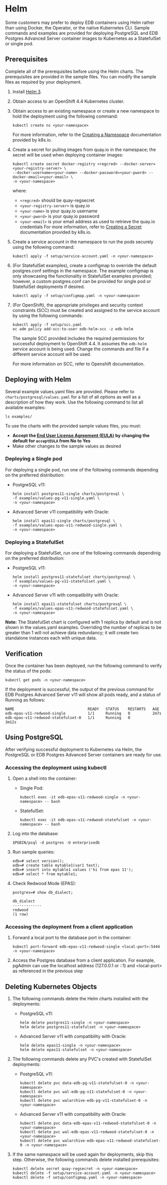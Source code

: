 # Helm
Some customers may prefer to deploy EDB containers using Helm rather than using Docker, the Operator, or the native Kubernetes CLI.  Sample commands and examples are provided for deploying PostgreSQL and EDB Postgres Advanced Server container images to Kubernetes as a StatefulSet or single pod.

## Prerequisites

Complete all of the prerequisites before using the Helm charts. The prerequisites are provided in the sample files. You can modify the sample files as required by your deployment. 
1. Install [Helm 3](https://helm.sh/docs/intro/install/).
2. Obtain access to an OpenShift 4.4 Kubernetes cluster.   
3. Obtain access to an existing namespace or create a new namespace to hold the deployment using the following command:
   ```
   kubectl create ns <your-namespace>
   ```
   For more information, refer to the [Creating a Namespace](https://kubernetes.io/docs/tasks/administer-cluster/namespaces/#creating-a-new-namespace) documentation provided by k8s.io.
4. Create a secret for pulling images from quay.io in the namespace; the secret will be used when deploying container images:
   ```
   kubectl create secret docker-registry <regcred> --docker-server=<your-registry-server> \
   --docker-username=<your-name> --docker-password=<your-pword> --docker-email=<your-email> \
   -n <your-namespace> 
   ```
   where:
   * `<regcred>` should be quay-regsecret
   * `<your-registry-server>` is quay.io
   * `<your-name>` is your quay.io username 
   * `<your-pword>` is your quay.io password  
   * `<your-email>` is your email address as used to retrieve the quay.io credentials
   For more information, refer to [Creating a Secret](https://kubernetes.io/docs/tasks/configure-pod-container/pull-image-private-registry/#create-a-secret-by-providing-credentials-on-the-command-line) documentation provided by k8s.io.
5. Create a service account in the namespace to run the pods securely using the following command:
   ```
   kubectl apply -f setup/service-account.yaml -n <your-namespace> 
   ```
6. (For StatefulSet examples), create a configmap to override the default postgres.conf settings in the namespace.  The example configmap is only showcasing the functionality in StatefulSet examples provided; however, a custom postgres.conf can be provided for single pod or StatefulSet deployments if desired. 
   ```
   kubectl apply -f setup/configmap.yaml -n <your-namespace> 
   ``` 
7. (For OpenShift), the appropriate privileges and security context constraints (SCC) must be created and assigned to the service account by using the following commands:
   ```
   kubectl apply -f setup/scc.yaml
   oc adm policy add-scc-to-user edb-helm-scc -z edb-helm 
   ```
   The sample SCC provided includes the required permissions for successful deployment to OpenShift 4.4. It assumes the `edb-helm` service account is being used.  Change the commands and file if a different service account will be used.
   
   For more information on SCC, refer to Openshift documentation. 
 
## Deploying with Helm

Several example values.yaml files are provided. Please refer to `charts/postgresql/values.yaml` for a list of all options as well as a description of how they work. Use the following command to list all available examples:
```
ls examples/
```
To use the charts with the provided sample values files, you must:
* **Accept the [End User License Agreement (EULA)](https://www.enterprisedb.com/limited-use-license) by changing the default for `acceptEULA` from No to Yes**
* Make other changes to the sample values as desired


### Deploying a Single pod

For deploying a single pod, run one of the following commands depending on the preferred distribution:
* PostgreSQL v11: 
  ```
  helm install postgres11-single charts/postgresql \
  -f examples/values-pg-v11-single.yaml \
  -n <your-namespace>
  ```
* Advanced Server v11 compatibility with Oracle: 
  ```
  helm install epas11-single charts/postgresql \
  -f examples/values-epas-v11-redwood-single.yaml \
  -n <your-namespace>
  ```

### Deploying a StatefulSet

For deploying a StatefulSet, run one of the following commands dependinig on the preferred distribution:
* PostgreSQL v11: 
  ```
  helm install postgres11-statefulset charts/postgresql \
  -f examples/values-pg-v11-statefulset.yaml \
  -n <your-namespace>
  ```
* Advanced Server v11 with compatibility with Oracle: 
  ```
  helm install epas11-statefulset charts/postgresql \
  -f examples/values-epas-v11-redwood-statefulset.yaml \
  -n <your-namespace>
  ```

**Note:** The StatefulSet chart is configured with 1 replica by default and is not shown in the values.yaml examples.  Overriding the number of replicas to be greater than 1 will not achieve data redundancy; it will create two standalone instances each with unique data.  

## Verification

Once the container has been deployed, run the following command to verify the status of the pods:
```
kubectl get pods -n <your-namespace> 
```
If the deployment is successful, the output of the previous command for EDB Postgres Advanced Server v11 will show all pods ready, and a status of Running as follows:

    NAME                                 READY   STATUS    RESTARTS   AGE
    edb-epas-v11-redwood-single          1/1     Running   0          2m7s
    edb-epas-v11-redwood-statefulset-0   1/1     Running   0          3m12s

## Using PostgreSQL

After verifying successful deployment to Kubernetes via Helm, the PostgreSQL or EDB Postgres Advanced Server containers are ready for use.

### Accessing the deployment using kubectl

1. Open a shell into the container:

   * Single Pod:
     ```
     kubectl exec -it edb-epas-v11-redwood-single -n <your-namespace> -- bash
     ```
   * StatefulSet:
     ```
     kubectl exec -it edb-epas-v11-redwood-statefulset -n <your-namespace> -- bash
     ```
2. Log into the database:
   ```
   $PGBIN/psql -d postgres -U enterprisedb
   ```
3. Run sample queries:
   ```
   edb=# select version();
   edb=# create table mytable1(var1 text);
   edb=# insert into mytable1 values ('hi from epas 11');
   edb=# select * from mytable1;
   ```
4. Check Redwood Mode (EPAS):   
   ```
   postgres=# show db_dialect;
   ```
   ```
   db_dialect
   -------------
   redwood
   (1 row)
   ```
   
### Accessing the deployment from a client application

1. Forward a local port to the database port in the container:
   ```
   kubectl port-forward edb-epas-v11-redwood-single <local-port>:5444 -n <your-namespace> 
   ```
2. Access the Postgres database from a client application. For example, pgAdmin can use the localhost address (127.0.0.1 or ::1) and \<local-port\> as referenced in the previous step

## Deleting Kubernetes Objects

1. The following commands delete the Helm charts installed with the deployments: 
   * PostgreSQL v11: 
     ```
     helm delete postgres11-single -n <your-namespace>
     helm delete postgres11-statefulset -n <your-namespace>
     ```
   * Advanced Server v11 with compatibility with Oracle:
     ```
     helm delete epas11-single -n <your-namespace>
     helm delete epas11-statefulset -n <your-namespace>
     ```
     
2. The following commands delete any PVC's created with StatefulSet deployments:
   * PostgreSQL v11: 
     ```
     kubectl delete pvc data-edb-pg-v11-statefulset-0 -n <your-namespace>
     kubectl delete pvc wal-edb-pg-v11-statefulset-0 -n <your-namespace>
     kubectl delete pvc walarchive-edb-pg-v11-statefulset-0 -n <your-namespace>
     ```
   * Advanced Server v11 with compatibility with Oracle:
     ```
     kubectl delete pvc data-edb-epas-v11-redwood-statefulset-0 -n <your-namespace>
     kubectl delete pvc wal-edb-epas-v11-redwood-statefulset-0 -n <your-namespace>
     kubectl delete pvc walarchive-edb-epas-v11-redwood-statefulset-0 -n <your-namespace>
     ```

3. If the same namespace will be used again for deployments, skip this step. Otherwise, the following commands delete installed prerequisites: 
   ```
   kubectl delete secret quay-regsecret -n <your-namespace>
   kubectl delete -f setup/service-account.yaml -n <your-namespace> 
   kubectl delete -f setup/configmap.yaml -n <your-namespace> 
   ```
